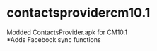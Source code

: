 contactsprovidercm10.1
======================
Modded ContactsProvider.apk for CM10.1  
*Adds Facebook sync functions
